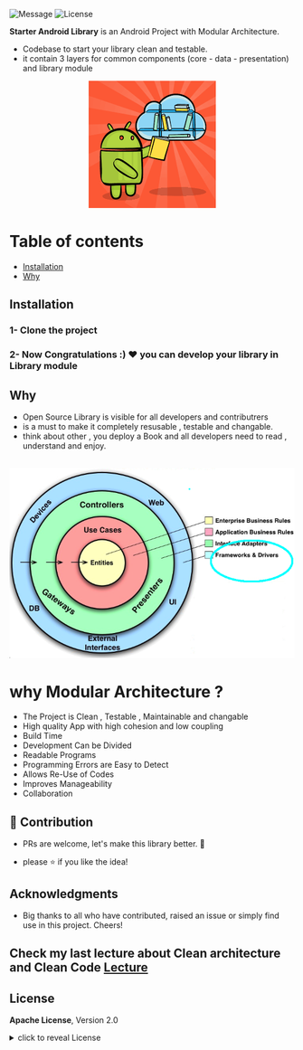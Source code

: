 ![Message](https://img.shields.io/static/v1?label=Android&message=Library&color=green)
![License](https://img.shields.io/badge/License-Apache-blue.svg)


**Starter Android Library**  is an Android Project with Modular Architecture.
- Codebase to start your library clean and testable.
- it contain 3 layers for common components (core - data - presentation) and library module

<p align="center">
<img src="https://github.com/AhmedTawfiqM/starter-android-library/blob/master/logo.png" alt="AndroidLibray"/>
</p>


# Table of contents

- [Installation](#installation)
- [Why](#why)


## Installation

### 1- Clone the project 
### 2- Now Congratulations :) :heart:  you can develop your library in Library module

## Why

-  Open Source Library is visible for all developers and contributrers 
-  is a must to make it completely resusable , testable and changable.
-  think about other , you deploy a Book and all developers need to read , understand and enjoy. 


<br/>
<img src="https://github.com/AhmedTawfiqM/starter-android-library/blob/master/clean.png" alt="clean-architecture"/>

# why Modular Architecture ?

- The Project is Clean , Testable , Maintainable and changable
- High quality App with high cohesion and low coupling
- Build Time 
- Development Can be Divided
- Readable Programs
- Programming Errors are Easy to Detect
- Allows Re-Use of Codes
- Improves Manageability
- Collaboration

## :clap: Contribution

- PRs are welcome, let's make this library better. :raised_hands:

- please :star: if you like the idea!

## Acknowledgments
- Big thanks to all who have contributed, raised an issue or simply find use in this project. Cheers!

## Check my last lecture about Clean architecture and Clean Code [Lecture](https://www.youtube.com/watch?v=kFll5whDTJc&t=759s&ab_channel=AHMEDTAWFIQ)

## License

**Apache License**, Version 2.0

<details>
    <summary>
        click to reveal License
    </summary>

```
Licensed under the Apache License, Version 2.0 (the "License");
you may not use this file except in compliance with the License.
You may obtain a copy of the License at

   https://www.apache.org/licenses/LICENSE-2.0

Unless required by applicable law or agreed to in writing, software
distributed under the License is distributed on an "AS IS" BASIS,
WITHOUT WARRANTIES OR CONDITIONS OF ANY KIND, either express or implied.
See the License for the specific language governing permissions and
limitations under the License.
```

</details>

